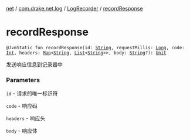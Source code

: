 [net](../../index.md) / [com.drake.net.log](../index.md) / [LogRecorder](index.md) / [recordResponse](./record-response.md)

# recordResponse

`@JvmStatic fun recordResponse(id: `[`String`](https://kotlinlang.org/api/latest/jvm/stdlib/kotlin/-string/index.html)`, requestMillis: `[`Long`](https://kotlinlang.org/api/latest/jvm/stdlib/kotlin/-long/index.html)`, code: `[`Int`](https://kotlinlang.org/api/latest/jvm/stdlib/kotlin/-int/index.html)`, headers: `[`Map`](https://kotlinlang.org/api/latest/jvm/stdlib/kotlin.collections/-map/index.html)`<`[`String`](https://kotlinlang.org/api/latest/jvm/stdlib/kotlin/-string/index.html)`, `[`List`](https://kotlinlang.org/api/latest/jvm/stdlib/kotlin.collections/-list/index.html)`<`[`String`](https://kotlinlang.org/api/latest/jvm/stdlib/kotlin/-string/index.html)`>>, body: `[`String`](https://kotlinlang.org/api/latest/jvm/stdlib/kotlin/-string/index.html)`?): `[`Unit`](https://kotlinlang.org/api/latest/jvm/stdlib/kotlin/-unit/index.html)

发送响应信息到记录器中

### Parameters

`id` - 请求的唯一标识符

`code` - 响应码

`headers` - 响应头

`body` - 响应体